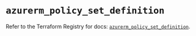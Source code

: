 # `azurerm_policy_set_definition`

Refer to the Terraform Registry for docs: [`azurerm_policy_set_definition`](https://registry.terraform.io/providers/hashicorp/azurerm/3.92.0/docs/resources/policy_set_definition).
